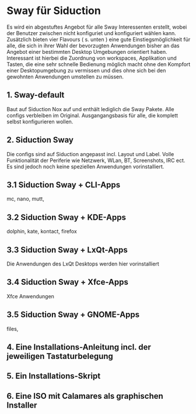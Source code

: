 # Sway für Siduction
Es wird ein abgestuftes Angebot für alle Sway Interessenten erstellt, wobei der Benutzer zwischen nicht konfiguriet und konfiguriert wählen kann.
Zusätzlich bieten vier Flavours ( s. unten ) eine gute Einstiegsmöglichkeit für alle, die sich in ihrer Wahl der bevorzugten Anwendungen bisher an das Angebot einer bestimmten Desktop Umgebungen orientiert haben.
Interessant ist hierbei die Zuordnung von workspaces, Applikation und Tasten, die eine sehr schnelle Bedienung möglich macht ohne den Kompfort einer Desktopumgebung zu vermissen und dies ohne sich bei den gewohnten Anwendungen umstellen zu müssen. 
## 1. Sway-default
Baut auf Siduction Nox auf und enthält lediglich die Sway Pakete. Alle configs verbleiben im Original. Ausgangangsbasis für alle, die komplett selbst konfigurieren wollen.
## 2. Siduction Sway
Die configs sind auf Siduction angepasst incl. Layout und Label. Volle Funktionalität der Periferie wie Netzwerk, WLan, BT, Screenshots, IRC ect. Es sind jedoch noch keine speziellen Anwendungen vorinstalliert.
## 3.1 Siduction Sway + CLI-Apps 
mc, nano, mutt,
## 3.2  Siduction Sway + KDE-Apps 
dolphin, kate, kontact, firefox
## 3.3  Siduction Sway + LxQt-Apps
Die Anwendungen des LxQt Desktops werden hier vorinstalliert
## 3.4  Siduction Sway + Xfce-Apps 
Xfce Anwendungen
## 3.5  Siduction Sway + GNOME-Apps
files, 
## 4. Eine Installations-Anleitung incl. der jeweiligen Tastaturbelegung
## 5. Ein Installations-Skript
## 6. Eine ISO mit Calamares als graphischen Installer
